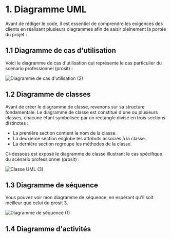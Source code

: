 # 1. Diagramme UML
Avant de rédiger le code, il est essentiel de comprendre les exigences des clients en réalisant plusieurs diagrammes afin de saisir pleinement la portée du projet :
##  1.1 Diagramme de cas d'utilisation

Voici le diagramme de cas d'utilisation qui représente le cas particulier du scénario professionnel (prosit) :

![Diagramme de cas d'utilisation (2)](https://github.com/peio933/Prosit_5/assets/116553253/4baab2c4-3e34-4316-b10b-2507f05777c9)

## 1.2 Diagramme de classes

Avant de créer le diagramme de classe, revenons sur sa structure fondamentale. Le diagramme de classe est constitué d'une ou plusieurs classes, chacune étant symbolisée par un rectangle divisé en trois sections distinctes :

- La première section contient le nom de la classe.<br>
- La deuxième section englobe les attributs associés à la classe.<br>
- La dernière section regroupe les méthodes de la classe.<br>

Ci-dessous est exposé le diagramme de classe illustrant le cas spécifique du scénario professionnel (prosit) :

![Classe UML (3)](https://github.com/peio933/Prosit_5/assets/116553253/ca6fe60e-5264-42e1-99ef-5ae58beab349)

## 1.3 Diagramme de séquence

Vous pouvez voir mon diagramme de séquence, en espérant qu'il soit meilleur que celui du prosit 3.

![Diagramme de séquence (1)](https://github.com/peio933/Prosit_4/assets/116553253/73ce6da3-9732-4d08-8217-ac9a3174eeee)

## 1.4 Diagramme d'activités
